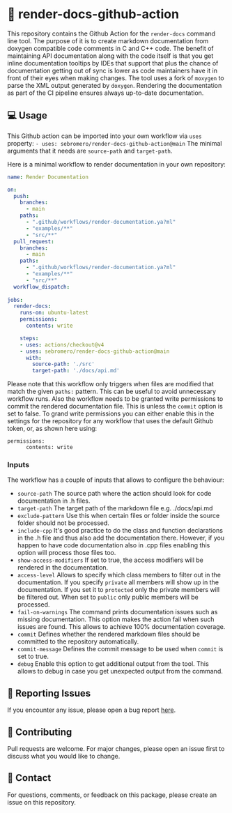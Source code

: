 # 📖 render-docs-github-action

This repository contains the Github Action for the `render-docs` command line tool. The purpose of it is to create markdown documentation from doxygen compatible code comments in C and C++ code.
The benefit of maintaining API documentation along with the code itself is that you get inline documentation tooltips by IDEs that support that plus the chance of documentation getting out of sync is lower as code maintainers have it in front of their eyes when making changes.
The tool uses a fork of `moxygen` to parse the XML output generated by `doxygen`.
Rendering the documentation as part of the CI pipeline ensures always up-to-date documentation.

## 💻 Usage

This Github action can be imported into your own workflow via `uses` property: 
`- uses: sebromero/render-docs-github-action@main`
The minimal arguments that it needs are `source-path` and `target-path`.

Here is a minimal workflow to render documentation in your own repository:

```yaml
name: Render Documentation

on:
  push:
    branches:
      - main
    paths:
      - ".github/workflows/render-documentation.ya?ml"
      - "examples/**"
      - "src/**"
  pull_request:
    branches:
      - main
    paths:
      - ".github/workflows/render-documentation.ya?ml"
      - "examples/**"
      - "src/**"
  workflow_dispatch:
      
jobs:
  render-docs:
    runs-on: ubuntu-latest
    permissions:
      contents: write

    steps:
    - uses: actions/checkout@v4
    - uses: sebromero/render-docs-github-action@main
      with:
        source-path: './src'
        target-path: './docs/api.md'
```

Please note that this workflow only triggers when files are modified that match the given `paths:` pattern. This can be useful to avoid unnecessary workflow runs.
Also the workflow needs to be granted write permissions to commit the rendered documentation file. This is unless the `commit` option is set to false. To grand write permissions you can either enable this in the settings for the repository for any workflow that uses the default Github token, or, as shown here using:
```
permissions:
      contents: write
```

### Inputs

The workflow has a couple of inputs that allows to configure the behaviour:

- `source-path` The source path where the action should look for code documentation in .h files.
- `target-path` The target path of the markdown file e.g. ./docs/api.md
- `exclude-pattern` Use this when certain files or folder inside the source folder should not be processed.
- `include-cpp` It's good practice to do the class and function declarations in the .h file and thus also add the documentation there. However, if you happen to have code documentation also in .cpp files enabling this option will process those files too.
- `show-access-modifiers` If set to true, the access modifiers will be rendered in the documentation.
- `access-level` Allows to specify which class members to filter out in the documentation. If you specify `private` all members will show up in the documentation. If you set it to `protected` only the private members will be filtered out. When set to `public` only public members will be processed.
- `fail-on-warnings` The command prints documentation issues such as missing documentation. This option makes the action fail when such issues are found. This allows to achieve 100% documentation coverage.
- `commit` Defines whether the rendered markdown files should be committed to the repository automatically.
- `commit-message` Defines the commit message to be used when `commit` is set to true.
- `debug` Enable this option to get additional output from the tool. This allows to debug in case you get unexpected output from the command.

## 🐛 Reporting Issues

If you encounter any issue, please open a bug report [here](https://github.com/sebromero/render-docs-github-action/issues). 

## 💪 Contributing

Pull requests are welcome. For major changes, please open an issue first to discuss what you would like to change.

## 🤙 Contact

For questions, comments, or feedback on this package, please create an issue on this repository.